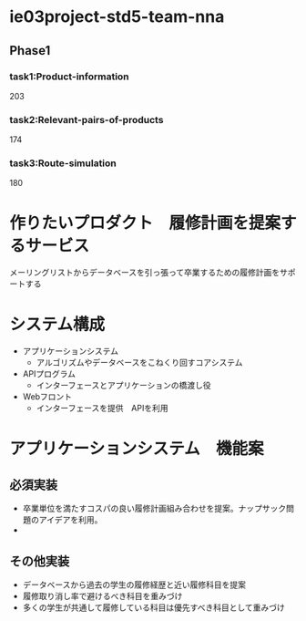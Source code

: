 # ie03project-std5-team-nna

## Phase1

### task1:Product-information

203

### task2:Relevant-pairs-of-products

174

### task3:Route-simulation

180

# 作りたいプロダクト　履修計画を提案するサービス

メーリングリストからデータベースを引っ張って卒業するための履修計画をサポートする

# システム構成

- アプリケーションシステム
  - アルゴリズムやデータベースをこねくり回すコアシステム
- APIプログラム
  - インターフェースとアプリケーションの橋渡し役
- Webフロント
  - インターフェースを提供　APIを利用

# アプリケーションシステム　機能案

## 必須実装

- 卒業単位を満たすコスパの良い履修計画組み合わせを提案。ナップサック問題のアイデアを利用。
-
## その他実装

- データベースから過去の学生の履修経歴と近い履修科目を提案
- 履修取り消し率で避けるべき科目を重みづけ
- 多くの学生が共通して履修している科目は優先すべき科目として重みづけ 
